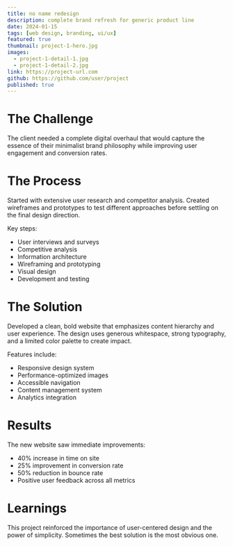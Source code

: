 ```yaml
---
title: no name redesign
description: complete brand refresh for generic product line
date: 2024-01-15
tags: [web design, branding, ui/ux]
featured: true
thumbnail: project-1-hero.jpg
images: 
  - project-1-detail-1.jpg
  - project-1-detail-2.jpg
link: https://project-url.com
github: https://github.com/user/project
published: true
---
```


# The Challenge

The client needed a complete digital overhaul that would capture the essence of their minimalist brand philosophy while improving user engagement and conversion rates.

# The Process

Started with extensive user research and competitor analysis. Created wireframes and prototypes to test different approaches before settling on the final design direction.

Key steps:
- User interviews and surveys
- Competitive analysis
- Information architecture
- Wireframing and prototyping
- Visual design
- Development and testing

# The Solution

Developed a clean, bold website that emphasizes content hierarchy and user experience. The design uses generous whitespace, strong typography, and a limited color palette to create impact.

Features include:
- Responsive design system
- Performance-optimized images
- Accessible navigation
- Content management system
- Analytics integration

# Results

The new website saw immediate improvements:
- 40% increase in time on site
- 25% improvement in conversion rate
- 50% reduction in bounce rate
- Positive user feedback across all metrics

# Learnings

This project reinforced the importance of user-centered design and the power of simplicity. Sometimes the best solution is the most obvious one. 